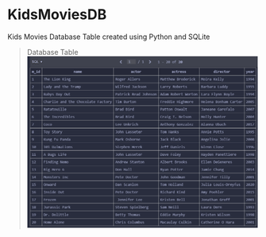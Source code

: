 # KidsMoviesDB
Kids Movies Database Table created using Python and SQLite
> Database Table
![Kids Movies Database Table](https://github.com/DarinJoshua-dev/KidsMoviesDB/blob/master/DB_screenshot.png)
